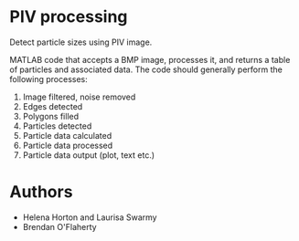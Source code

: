 # PIV processing
Detect particle sizes using PIV image.

MATLAB code that accepts a BMP image, processes it, and returns a table of particles and associated data.
The code should generally perform the following processes:

 1. Image filtered, noise removed
 2. Edges detected
 3. Polygons filled
 4. Particles detected
 5. Particle data calculated
 6. Particle data processed
 7. Particle data output (plot, text etc.)

# Authors

 - Helena Horton and Laurisa Swarmy
 - Brendan O'Flaherty
